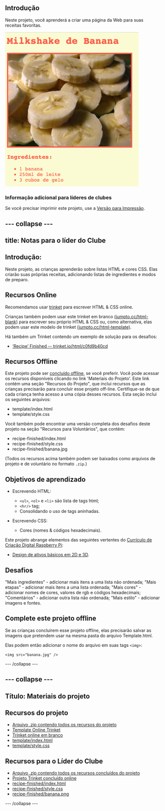 ## Introdução

Neste projeto, você aprenderá a criar uma página da Web para suas receitas favoritas.

![screenshot](images/recipe-final.png)

### Informação adicional para líderes de clubes

Se você precisar imprimir este projeto, use a [Versão para Impressão](https://projects.raspberrypi.org/en/projects/recipe/print).

## \--- collapse \---

## title: Notas para o líder do Clube

## Introdução:

Neste projeto, as crianças aprenderão sobre listas HTML e cores CSS. Elas criarão suas próprias receitas, adicionando listas de ingredientes e modos de preparo.

## Recursos Online

Recomendamos usar [trinket](https://trinket.io/) para escrever HTML & CSS online.

Crianças também podem usar este trinket em branco [(jumpto.cc/html-blank)](http://jumpto.cc/html-blank) para escrever seu próprio HTML & CSS ou, como alternativa, elas podem usar este modelo de trinket [(jumpto.cc/html-template)](http://jumpto.cc/html-template).

Há também um Trinket contendo um exemplo de solução para os desafios:

+ [‘Recipe’ Finished -- trinket.io/html/c0fd9b40cd](https://trinket.io/html/c0fd9b40cd)

## Recursos Offline

Este projeto pode ser [concluído offline](https://www.codeclubprojects.org/en-GB/resources/webdev-working-offline/), se você preferir. Você pode acessar os recursos disponíveis clicando no link 'Materiais do Projeto'. Este link contém uma seção "Recursos do Projeto", que inclui recursos que as crianças precisarão para concluir esse projeto off-line. Certifique-se de que cada criança tenha acesso a uma cópia desses recursos. Esta seção inclui os seguintes arquivos:

+ template/index.html
+ template/style.css

Você também pode encontrar uma versão completa dos desafios deste projeto na seção "Recursos para Voluntários", que contém:

+ recipe-finished/index.html
+ recipe-finished/style.css
+ recipe-finished/banana.jpg

(Todos os recursos acima também podem ser baixados como arquivos de projeto e de voluntário no formato `.zip`.)

## Objetivos de aprendizado

+ Escrevendo HTML:
    
    + `<ul>`, `<ol>` e `<li>` são lista de tags html;
    + `<hr/>` tag;
    + Consolidando o uso de tags aninhadas.

+ Escrevendo CSS:
    
    + Cores (nomes & códigos hexadecimais).

Este projeto abrange elementos das seguintes vertentes do [Currículo de Criação Digital Raspberry Pi](http://rpf.io/curriculum):

+ [Design de ativos básicos em 2D e 3D](https://www.raspberrypi.org/curriculum/design/creator).

## Desafios

"Mais ingredientes" - adicionar mais itens a uma lista não ordenada; "Mais etapas" - adicionar mais itens a uma lista ordenada; "Mais cores" - adicionar nomes de cores, valores de rgb e códigos hexadecimais; "Comentários" - adicionar outra lista não ordenada; "Mais estilo" - adicionar imagens e fontes.

## Complete este projeto offline

Se as crianças concluírem esse projeto offline, elas precisarão salvar as imagens que pretendem usar na mesma pasta do arquivo Template.html.

Elas podem então adicionar o nome do arquivo em suas tags `<img>`:

    <img src="banana.jpg" />
    

\--- /collapse \---

## \--- collapse \---

## Título: Materiais do projeto

## Recursos do projeto

+ [Arquivo .zip contendo todos os recursos do projeto](https://rpf.io/p/en/recipe-go)
+ [Template Online Trinket](http://jumpto.cc/trinket-template)
+ [Trinket online em branco](http://jumpto.cc/trinket-blank)
+ [template/index.html](resources/template-index.html)
+ [template/style.css](resources/template-style.css)

## Recursos para o Líder do Clube

+ [Arquivo .zip contendo todos os recursos concluídos do projeto](https://rpf.io/p/en/recipe-go)
+ [Projeto Trinket concluído online](https://trinket.io/html/c0fd9b40cd)
+ [recipe-finished/index.html](resources/recipe-finished-index.html)
+ [recipe-finished/style.css](resources/recipe-finished-style.css)
+ [recipe-finished/banana.png](resources/recipe-finished-banana.png)

\--- /collapse \---